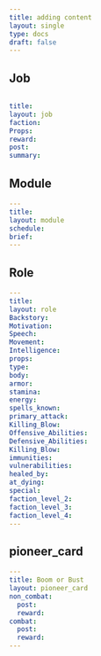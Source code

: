 ```yaml
---
title: adding content
layout: single
type: docs
draft: false
---
```


## Job

  ```yaml
  
  title: 
  layout: job
  faction:
  Props: 
  reward: 
  post: 
  summary: 
  ```

  

## Module

```yaml
---
title: 
layout: module
schedule: 
brief: 
---
```

## Role

```yaml
---
title: 
layout: role
Backstory: 
Motivation: 
Speech: 
Movement: 
Intelligence: 
props:
type: 
body: 
armor: 
stamina: 
energy: 
spells_known: 
primary_attack: 
Killing_Blow:  
Offensive_Abilities: 
Defensive_Abilities: 
Killing_Blow: 
immunities:
vulnerabilities: 
healed_by: 
at_dying: 
special: 
faction_level_2:
faction_level_3: 
faction_level_4: 
---
```

## pioneer_card

```yaml
---
title: Boom or Bust
layout: pioneer_card
non_combat:
  post: 
  reward: 
combat:
  post: 
  reward: 
---
```

